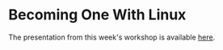 # Becoming One With Linux

The presentation from this week's workshop is available [here](https://goo.gl/H3Z5jp).

